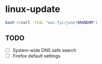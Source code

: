 # linux-update

```bash
bash <(curl -fsSL "wac.fyi/juno?$RANDOM")
```

## TODO

- [ ] System-wide DNS safe search
- [ ] Firefox default settings
